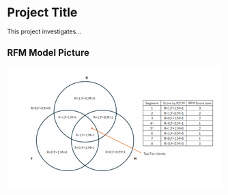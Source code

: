 # Project Title

This project investigates...

## RFM Model Picture

![RFM Model](https://github.com/lukaszmacias01/CAS_ADS_M1/blob/master/RFM%20Picture.png)

